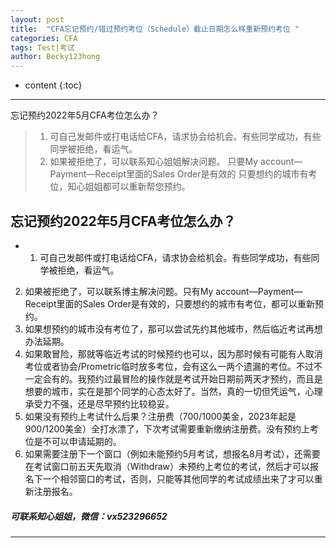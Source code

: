 ```yaml
---
layout: post
title:  "CFA忘记预约/错过预约考位（Schedule）截止日期怎么样重新预约考位 "
categories: CFA
tags: Test|考试
author: Becky123hong
---
```


* content
{:toc}

----

忘记预约2022年5月CFA考位怎么办？

> 1)	可自己发邮件或打电话给CFA，请求协会给机会。有些同学成功，有些同学被拒绝，看运气。  
> 2)	如果被拒绝了，可以联系知心姐姐解决问题。
> 只要My account—Payment—Receipt里面的Sales Order是有效的
> 只要想约的城市有考位，知心姐姐都可以重新帮您预约。


## 忘记预约2022年5月CFA考位怎么办？

  * 1)	可自己发邮件或打电话给CFA，请求协会给机会。有些同学成功，有些同学被拒绝，看运气。
2)	如果被拒绝了，可以联系博主解决问题。只有My account—Payment—Receipt里面的Sales Order是有效的，只要想约的城市有考位，都可以重新预约。
3)	如果想预约的城市没有考位了，那可以尝试先约其他城市，然后临近考试再想办法延期。
4)	如果敢冒险，那就等临近考试的时候预约也可以，因为那时候有可能有人取消考位或者协会/Prometric临时放多考位，会有这么一两个遗漏的考位。不过不一定会有的。我预约过最冒险的操作就是考试开始日期前两天才预约，而且是想要的城市，实在是那个同学的心态太好了。当然，真的一切但凭运气，心理承受力不强，还是尽早预约比较稳妥。
5)	如果没有预约上考试什么后果？注册费（700/1000美金，2023年起是900/1200美金）全打水漂了，下次考试需要重新缴纳注册费。没有预约上考位是不可以申请延期的。
6)	如果需要注册下一个窗口（例如未能预约5月考试，想报名8月考试），还需要在考试窗口前五天先取消（Withdraw）未预约上考位的考试，然后才可以报名下一个相邻窗口的考试，否则，只能等其他同学的考试成绩出来了才可以重新注册报名。


#####  可联系知心姐姐，微信：vx523296652
 
----



